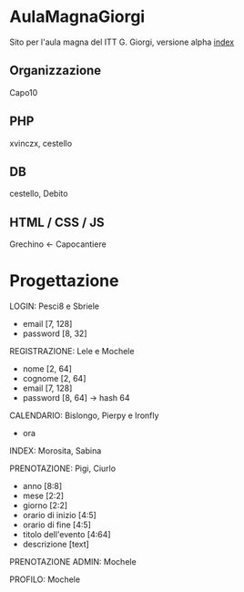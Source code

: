 # AulaMagnaGiorgi
Sito per l'aula magna del ITT G. Giorgi, versione alpha [index](http://138.41.20.100/~rizzello2400/)

## Organizzazione
Capo10

## PHP
xvinczx, cestello

## DB
cestello, Debito

## HTML / CSS / JS
Grechino <- Capocantiere

# Progettazione

LOGIN: Pesci8 e Sbriele
+ email    [7, 128]
+ password [8, 32]

REGISTRAZIONE: Lele e Mochele
+ nome      [2, 64]
+ cognome   [2, 64]
+ email     [7, 128]
+ password  [8, 64] -> hash 64

CALENDARIO: Bislongo, Pierpy e Ironfly
+ ora 

INDEX: Morosita, Sabina

PRENOTAZIONE: Pigi, Ciurlo
+ anno    [8:8]
+ mese    [2:2]
+ giorno   [2:2]
+ orario di inizio   [4:5]
+ orario di fine   [4:5]
+ titolo dell'evento   [4:64]
+ descrizione   [text]

PRENOTAZIONE ADMIN: Mochele

PROFILO: Mochele

